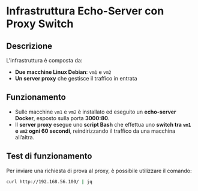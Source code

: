 # Infrastruttura Echo-Server con Proxy Switch

## Descrizione

L'infrastruttura è composta da:

- **Due macchine Linux Debian**: `vm1` e `vm2`  
- **Un server proxy** che gestisce il traffico in entrata

## Funzionamento

- Sulle macchine `vm1` e `vm2` è installato ed eseguito un **echo-server Docker**, esposto sulla porta **3000:80**.
- Il **server proxy** esegue uno **script Bash** che effettua uno **switch tra `vm1` e `vm2` ogni 60 secondi**, reindirizzando il traffico da una macchina all’altra.

## Test di funzionamento

Per inviare una richiesta di prova al proxy, è possibile utilizzare il comando:

```bash
curl http://192.168.56.100/ | jq
